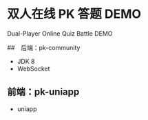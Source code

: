 # 双人在线 PK 答题 DEMO

Dual-Player Online Quiz Battle DEMO

##　后端：pk-community

- JDK 8
- WebSocket

## 前端：pk-uniapp

- uniapp